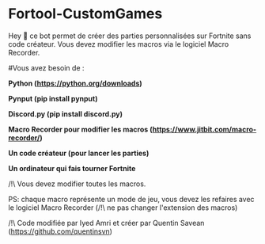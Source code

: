 # Fortool-CustomGames
Hey 🖖 ce bot permet de créer des parties personnalisées sur Fortnite sans code créateur.
Vous devez modifier les macros via le logiciel Macro Recorder.

#Vous avez besoin de :

**Python (https://python.org/downloads)**

**Pynput (pip install pynput)**

**Discord.py (pip install discord.py)**

**Macro Recorder pour modifier les macros (https://www.jitbit.com/macro-recorder/)**

**Un code créateur (pour lancer les parties)**

**Un ordinateur qui fais tourner Fortnite**

/!\ Vous devez modifier toutes les macros.

PS: chaque macro représente un mode de jeu, vous devez les refaires avec le logiciel Macro Recorder (/!\ ne pas changer l'extension des macros)

/!\ Code modifiée par Iyed Amri et créer par Quentin Savean (https://github.com/quentinsvn)
